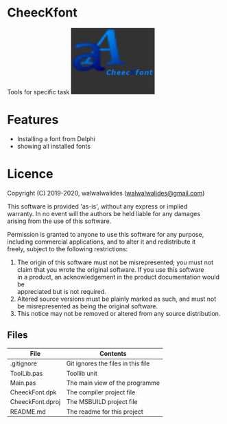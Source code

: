 # CheecKfont
Tools for specific task
![](CheecKfont_.png) 


# Features  

- Installing a font from Delphi
- showing all installed fonts






# Licence
Copyright (C) 2019-2020, walwalwalides (walwalwalides@gmail.com)          
                                                                         
This software is provided 'as-is', without any express or implied          
warranty. In no event will the authors be held liable for any damages      
arising from the use of this software.                                     
                                                                         
Permission is granted to anyone to use this software for any purpose,     
including commercial applications, and to alter it and redistribute it    
freely, subject to the following restrictions:                            

1. The origin of this software must not be misrepresented; you must not    
   claim that you wrote the original software. If you use this software    
   in a product, an acknowledgement in the product documentation would be  
   appreciated but is not required.                                        
2. Altered source versions must be plainly marked as such, and must not be 
   misrepresented as being the original software.                          
3. This notice may not be removed or altered from any source distribution.


## Files

| File | Contents | 
| --- | --- |
| .gitignore | Git ignores the files in this file |
| ToolLib.pas | Toollib unit |
| Main.pas | The main view of the programme |
| CheeckFont.dpk | The compiler project file |
| CheeckFont.dproj | The MSBUILD project file |
| README.md | The readme for this project |

